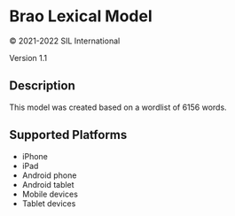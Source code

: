 Brao Lexical Model
===================

© 2021-2022 SIL International

Version 1.1

Description
-----------
This model was created based on a wordlist of 6156 words.

Supported Platforms
-------------------
 * iPhone
 * iPad
 * Android phone
 * Android tablet
 * Mobile devices
 * Tablet devices

